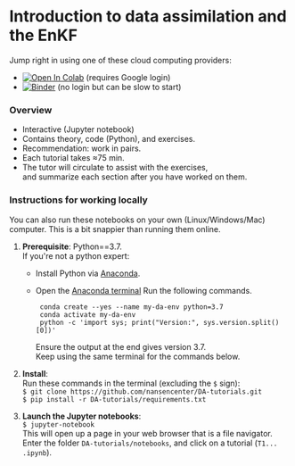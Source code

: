 # Introduction to data assimilation and the EnKF

Jump right in using one of these cloud computing providers:

- [![Open In Colab](https://colab.research.google.com/assets/colab-badge.svg)](http://colab.research.google.com/github/nansencenter/DA-tutorials/blob/Colab)
  (requires Google login)
- [![Binder](https://mybinder.org/badge_logo.svg)](https://mybinder.org/v2/gh/nansencenter/DA-tutorials/master)
  (no login but can be slow to start)

### Overview

- Interactive (Jupyter notebook)
- Contains theory, code (Python), and exercises.
- Recommendation: work in pairs.
- Each tutorial takes ≈75 min.
- The tutor will circulate to assist with the exercises,  
  and summarize each section after you have worked on them.

### Instructions for working locally

You can also run these notebooks on your own (Linux/Windows/Mac) computer.
This is a bit snappier than running them online.

1. **Prerequisite**: Python==3.7.  
   If you're not a python expert:  
   - Install Python via [Anaconda](https://www.anaconda.com/download).  
   - Open the [Anaconda terminal](https://docs.conda.io/projects/conda/en/latest/user-guide/getting-started.html#starting-conda)
     Run the following commands.

          conda create --yes --name my-da-env python=3.7
          conda activate my-da-env
          python -c 'import sys; print("Version:", sys.version.split()[0])'

     Ensure the output at the end gives version 3.7.  
     Keep using the same terminal for the commands below.

2. **Install**:  
   Run these commands in the terminal (excluding the `$` sign):  
   `$ git clone https://github.com/nansencenter/DA-tutorials.git`  
   `$ pip install -r DA-tutorials/requirements.txt`  

3. **Launch the Jupyter notebooks**:  
   `$ jupyter-notebook`  
   This will open up a page in your web browser that is a file navigator.  
   Enter the folder `DA-tutorials/notebooks`, and click on a tutorial (`T1... .ipynb`).

<!-- markdownlint-disable-file heading-increment -->
